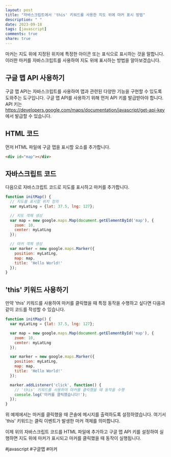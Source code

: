 ```yaml
---
layout: post
title: "자바스크립트에서 'this' 키워드를 사용한 지도 위에 마커 표시 방법"
description: " "
date: 2023-09-18
tags: [javascript]
comments: true
share: true
---
```


마커는 지도 위에 지정된 위치에 특정한 아이콘 또는 표식으로 표시하는 것을 말합니다. 이러한 마커를 자바스크립트를 사용하여 지도 위에 표시하는 방법을 알아보겠습니다.

## 구글 맵 API 사용하기

구글 맵 API는 자바스크립트를 사용하여 맵과 관련된 다양한 기능을 구현할 수 있도록 도와주는 도구입니다. 구글 맵 API를 사용하기 위해 먼저 API 키를 발급받아야 합니다. API 키는 https://developers.google.com/maps/documentation/javascript/get-api-key 에서 발급할 수 있습니다.

## HTML 코드

먼저 HTML 파일에 구글 맵을 표시할 요소를 추가합니다.

```html
<div id="map"></div>
```

## 자바스크립트 코드

다음으로 자바스크립트 코드로 지도를 표시하고 마커를 추가합니다.

```javascript
function initMap() {
  // 지도를 표시할 위치 정의
  var myLatLng = {lat: 37.5, lng: 127};

  // 지도 객체 생성
  var map = new google.maps.Map(document.getElementById('map'), {
    zoom: 10,
    center: myLatLng
  });

  // 마커 객체 생성
  var marker = new google.maps.Marker({
    position: myLatLng,
    map: map,
    title: 'Hello World!'
  });
}
```

## 'this' 키워드 사용하기

만약 'this' 키워드를 사용하여 마커를 클릭했을 때 특정 동작을 수행하고 싶다면 다음과 같이 코드를 작성할 수 있습니다.

```javascript
function initMap() {
  var myLatLng = {lat: 37.5, lng: 127};

  var map = new google.maps.Map(document.getElementById('map'), {
    zoom: 10,
    center: myLatLng
  });

  var marker = new google.maps.Marker({
    position: myLatLng,
    map: map,
    title: 'Hello World!'
  });

  marker.addListener('click', function() {
    // 'this' 키워드를 사용하여 마커를 클릭했을 때 동작을 수행
    console.log('마커를 클릭했습니다!');
  });
}
```

위 예제에서는 마커를 클릭했을 때 콘솔에 메시지를 출력하도록 설정하였습니다. 여기서 'this' 키워드는 클릭 이벤트가 발생한 마커 객체를 의미합니다.

이제 위의 자바스크립트 코드를 HTML 파일에 추가하고 구글 맵 API 키를 설정하여 실행하면 지도 위에 마커가 표시되고 마커를 클릭했을 때 동작이 실행됩니다.

#javascript #구글맵 #마커